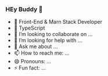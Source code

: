 ### HEy Buddy 👋

- 🔭 Front-End & Marn Stack Developer
- 🌱 TypeScript
- 👯 I’m looking to collaborate on ...
- 🤔 I’m looking for help with ...
- 💬 Ask me about ...
- 📫 How to reach me: ...
- 😄 Pronouns: ...
- ⚡ Fun fact: ...

